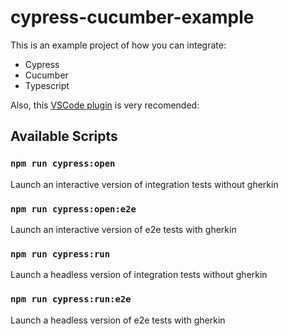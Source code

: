 # cypress-cucumber-example

This is an example project of how you can integrate:

* Cypress
* Cucumber
* Typescript

Also, this [VSCode plugin](https://marketplace.visualstudio.com/items?itemName=alexkrechik.cucumberautocomplete) is very recomended:

## Available Scripts

### `npm run cypress:open`

Launch an interactive version of integration tests without gherkin

### `npm run cypress:open:e2e`

Launch an interactive version of e2e tests with gherkin

### `npm run cypress:run`

Launch a headless version of integration tests without gherkin

### `npm run cypress:run:e2e`

Launch a headless version of e2e tests with gherkin
